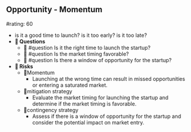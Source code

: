 ## Opportunity - Momentum
#rating: 60
- is it a good time to launch? is it too early? is it too late?
- **💭 Questions**
  - 💭 #question Is it the right time to launch the startup?
  - 💭 #question Is the market timing favorable?
  - 💭 #question Is there a window of opportunity for the startup?
- **🚨 Risks**
  - 🚨Momentum
    - Launching at the wrong time can result in missed opportunities or entering a saturated market.
  - 🚨mitigation strategy
    - Evaluate the market timing for launching the startup and determine if the market timing is favorable.
  - 🚨contingency strategy
    - Assess if there is a window of opportunity for the startup and consider the potential impact on market entry.


